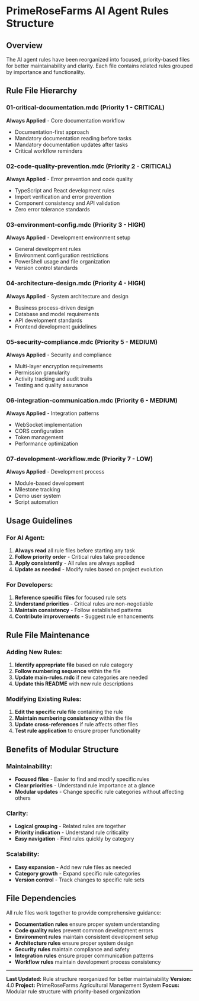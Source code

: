 # PrimeRoseFarms AI Agent Rules Structure

## Overview

The AI agent rules have been reorganized into focused, priority-based files for better maintainability and clarity. Each file contains related rules grouped by importance and functionality.

## Rule File Hierarchy

### **01-critical-documentation.mdc** (Priority 1 - CRITICAL)
**Always Applied** - Core documentation workflow
- Documentation-first approach
- Mandatory documentation reading before tasks
- Mandatory documentation updates after tasks
- Critical workflow reminders

### **02-code-quality-prevention.mdc** (Priority 2 - CRITICAL)
**Always Applied** - Error prevention and code quality
- TypeScript and React development rules
- Import verification and error prevention
- Component consistency and API validation
- Zero error tolerance standards

### **03-environment-config.mdc** (Priority 3 - HIGH)
**Always Applied** - Development environment setup
- General development rules
- Environment configuration restrictions
- PowerShell usage and file organization
- Version control standards

### **04-architecture-design.mdc** (Priority 4 - HIGH)
**Always Applied** - System architecture and design
- Business process-driven design
- Database and model requirements
- API development standards
- Frontend development guidelines

### **05-security-compliance.mdc** (Priority 5 - MEDIUM)
**Always Applied** - Security and compliance
- Multi-layer encryption requirements
- Permission granularity
- Activity tracking and audit trails
- Testing and quality assurance

### **06-integration-communication.mdc** (Priority 6 - MEDIUM)
**Always Applied** - Integration patterns
- WebSocket implementation
- CORS configuration
- Token management
- Performance optimization

### **07-development-workflow.mdc** (Priority 7 - LOW)
**Always Applied** - Development process
- Module-based development
- Milestone tracking
- Demo user system
- Script automation

## Usage Guidelines

### **For AI Agent:**
1. **Always read** all rule files before starting any task
2. **Follow priority order** - Critical rules take precedence
3. **Apply consistently** - All rules are always applied
4. **Update as needed** - Modify rules based on project evolution

### **For Developers:**
1. **Reference specific files** for focused rule sets
2. **Understand priorities** - Critical rules are non-negotiable
3. **Maintain consistency** - Follow established patterns
4. **Contribute improvements** - Suggest rule enhancements

## Rule File Maintenance

### **Adding New Rules:**
1. **Identify appropriate file** based on rule category
2. **Follow numbering sequence** within the file
3. **Update main-rules.mdc** if new categories are needed
4. **Update this README** with new rule descriptions

### **Modifying Existing Rules:**
1. **Edit the specific rule file** containing the rule
2. **Maintain numbering consistency** within the file
3. **Update cross-references** if rule affects other files
4. **Test rule application** to ensure proper functionality

## Benefits of Modular Structure

### **Maintainability:**
- **Focused files** - Easier to find and modify specific rules
- **Clear priorities** - Understand rule importance at a glance
- **Modular updates** - Change specific rule categories without affecting others

### **Clarity:**
- **Logical grouping** - Related rules are together
- **Priority indication** - Understand rule criticality
- **Easy navigation** - Find rules quickly by category

### **Scalability:**
- **Easy expansion** - Add new rule files as needed
- **Category growth** - Expand specific rule categories
- **Version control** - Track changes to specific rule sets

## File Dependencies

All rule files work together to provide comprehensive guidance:
- **Documentation rules** ensure proper system understanding
- **Code quality rules** prevent common development errors
- **Environment rules** maintain consistent development setup
- **Architecture rules** ensure proper system design
- **Security rules** maintain compliance and safety
- **Integration rules** ensure proper communication patterns
- **Workflow rules** maintain development process consistency

---

**Last Updated:** Rule structure reorganized for better maintainability
**Version:** 4.0
**Project:** PrimeRoseFarms Agricultural Management System
**Focus:** Modular rule structure with priority-based organization
